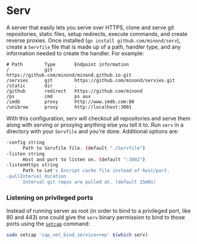 # Serv

A server that easily lets you serve over HTTPS, clone and serve git
repositories, static files, setup redirects, execute commands, and create
reverse proxies. Once installed (`go install github.com/minond/serv`), create a
`Servfile` file that is made up of a path, handler type, and any information
needed to create the handler. For example:

```
# Path        Type       Endpoint information
/             git        https://github.com/minond/minond.github.io.git
/servies      git        https://github.com/minond/servies.git
/static       dir        .
/github       redirect   https://github.com/minond
/ps           cmd        ps aux
/imdb         proxy      http://www.imdb.com:80
/unibrow      proxy      http://localhost:3001
```

With this configuration, serv will checkout all repositories and serve them
along with serving or proxying anything else you tell it to. Run `serv` in a
directory with your `Servfile` and you're done. Additional options are:

```bash
-config string
      Path to Servfile file. (default "./Servfile")
-listen string
      Host and port to listen on. (default ":3002")
-listenHttps string
      Path to Let's Encript cache file instead of host/port.
-pullInterval duration
      Interval git repos are pulled at. (default 15m0s)
```

### Listening on privileged ports

Instead of running server as root (in order to bind to a privileged port, like
80 and 443) one could give the `serv` binary permission to bind to those ports
using the [`setcap`](https://linux.die.net/man/8/setcap) command:

```bash
sudo setcap 'cap_net_bind_service=+ep' $(which serv)
```
